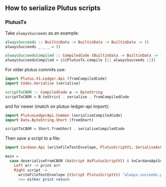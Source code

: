 ## How to serialize Plutus scripts

### PlutusTx
Take `alwaysSucceeds` as an example: 
```haskell
alwaysSucceeds :: BuiltinData -> BuiltinData -> BuiltinData -> ()
alwaysSucceeds _ _ _ = ()

alwaysSucceedsCompiled :: CompiledCode (BuiltinData -> BuiltinData -> ())
alwaysSucceedsCompiled = $$(PlutusTx.compile [|| alwaysSucceeds ||])
```
For older plutus commits use:
```haskell
import Plutus.V1.Ledger.Api (fromCompiledCode)
import Codec.Serialise (serialise)

scriptToCBOR :: CompiledCode a -> ByteString
scriptToCBOR = B.toStrict . serialise . fromCompiledCode
```
and for newer (match on plutus-ledger-api import):
```haskell
import PlutusLedgerApi.Common (serialiseCompiledCode)
import Data.ByteString.Short (fromShort)

scriptToCBOR = Short.fromShort . serialiseCompiledCode
```
Then save a script to a file:
```haskell
import Cardano.Api (writeFileTextEnvelope, PlutusScriptV1, SerialiseAsCBOR (deserialiseFromCBOR), AsType (AsScript, AsPlutusScriptV1), Script)

main =
  case deserialiseFromCBOR (AsScript AsPlutusScriptV1) $ toCardanoApiScript alwaysSucceedsCompiled of
    Left err -> print err
    Right script ->
      writeFileTextEnvelope @(Script PlutusScriptV1) "always-succeeds.plutus" (Just "My script") script
      >>= either print return

```